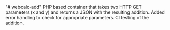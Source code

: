 "# webcalc-add" 
PHP based container that takes two HTTP GET parameters (x and y) 
and returns a JSON with the resulting addition.
Added error handling to check for appropriate parameters. 
CI testing of the addition.
